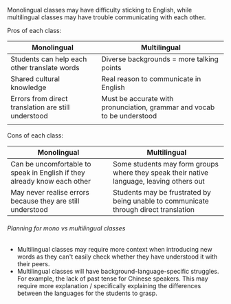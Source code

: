Monolingual classes may have difficulty sticking to English, while multilingual classes may have trouble communicating with each other.

Pros of each class:

| Monolingual                                         | Multilingual                                                            |
| --------------------------------------------------- | ----------------------------------------------------------------------- |
| Students can help each other translate words        | Diverse backgrounds = more talking points                               |
| Shared cultural knowledge                           | Real reason to communicate in English                                   |
| Errors from direct translation are still understood | Must be accurate with pronunciation, grammar and vocab to be understood |
|                                                     |                                                                         |
Cons of each class:

| Monolingual                                                              | Multilingual                                                                             |
| ------------------------------------------------------------------------ | ---------------------------------------------------------------------------------------- |
| Can be uncomfortable to speak in English if they already know each other | Some students may form groups where they speak their native language, leaving others out |
| May never realise errors because they are still understood               | Students may be frustrated by being unable to communicate through direct translation     |
###### Planning for mono vs multilingual classes
- Multilingual classes may require more context when introducing new words as they can't easily check whether they have understood it with their peers.
- Multilingual classes will have background-language-specific struggles. For example, the lack of past tense for Chinese speakers. This may require more explanation / specifically explaining the differences between the languages for the students to grasp.